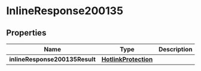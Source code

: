 # InlineResponse200135

## Properties
Name | Type | Description | Notes
------------ | ------------- | ------------- | -------------
**inlineResponse200135Result** | [**HotlinkProtection**](HotlinkProtection.md) |  |  [optional]
